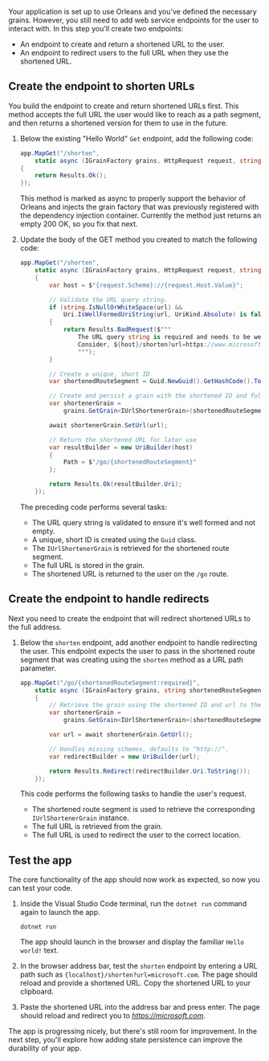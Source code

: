 Your application is set up to use Orleans and you've defined the necessary grains. However, you still need to add web service endpoints for the user to interact with. In this step you'll create two endpoints:

- An endpoint to create and return a shortened URL to the user.
- An endpoint to redirect users to the full URL when they use the shortened URL.

## Create the endpoint to shorten URLs

You build the endpoint to create and return shortened URLs first. This method accepts the full URL the user would like to reach as a path segment, and then returns a shortened version for them to use in the future.

1) Below the existing "Hello World" `Get` endpoint, add the following code:

    ```csharp
    app.MapGet("/shorten",
        static async (IGrainFactory grains, HttpRequest request, string url) =>
    {
        return Results.Ok();
    });
    ```

    This method is marked as async to properly support the behavior of Orleans and injects the grain factory that was previously registered with the dependency injection container. Currently the method just returns an empty 200 OK, so you fix that next.

1) Update the body of the GET method you created to match the following code:

    ```csharp
    app.MapGet("/shorten",
        static async (IGrainFactory grains, HttpRequest request, string url) =>
        {
            var host = $"{request.Scheme}://{request.Host.Value}";
    
            // Validate the URL query string.
            if (string.IsNullOrWhiteSpace(url) &&
                Uri.IsWellFormedUriString(url, UriKind.Absolute) is false)
            {
                return Results.BadRequest($"""
                    The URL query string is required and needs to be well formed.
                    Consider, ${host}/shorten?url=https://www.microsoft.com.
                    """);
            }
    
            // Create a unique, short ID
            var shortenedRouteSegment = Guid.NewGuid().GetHashCode().ToString("X");
    
            // Create and persist a grain with the shortened ID and full URL
            var shortenerGrain =
                grains.GetGrain<IUrlShortenerGrain>(shortenedRouteSegment);
    
            await shortenerGrain.SetUrl(url);
    
            // Return the shortened URL for later use
            var resultBuilder = new UriBuilder(host)
            {
                Path = $"/go/{shortenedRouteSegment}"
            };
    
            return Results.Ok(resultBuilder.Uri);
        });
    ```

    The preceding code performs several tasks:

    - The URL query string is validated to ensure it's well formed and not empty.
    - A unique, short ID is created using the `Guid` class.
    - The `IUrlShortenerGrain` is retrieved for the shortened route segment.
    - The full URL is stored in the grain.
    - The shortened URL is returned to the user on the `/go` route.

## Create the endpoint to handle redirects

Next you need to create the endpoint that will redirect shortened URLs to the full address.

1) Below the `shorten` endpoint, add another endpoint to handle redirecting the user. This endpoint expects the user to pass in the shortened route segment that was creating using the `shorten` method as a URL path parameter.

    ```csharp
    app.MapGet("/go/{shortenedRouteSegment:required}",
        static async (IGrainFactory grains, string shortenedRouteSegment) =>
        {
            // Retrieve the grain using the shortened ID and url to the original URL
            var shortenerGrain =
                grains.GetGrain<IUrlShortenerGrain>(shortenedRouteSegment);
    
            var url = await shortenerGrain.GetUrl();
    
            // Handles missing schemes, defaults to "http://".
            var redirectBuilder = new UriBuilder(url);
    
            return Results.Redirect(redirectBuilder.Uri.ToString());
        });
    ```

    This code performs the following tasks to handle the user's request.

    - The shortened route segment is used to retrieve the corresponding `IUrlShortenerGrain` instance.
    - The full URL is retrieved from the grain.
    - The full URL is used to redirect the user to the correct location.

## Test the app

The core functionality of the app should now work as expected, so now you can test your code.

1) Inside the Visual Studio Code terminal, run the `dotnet run` command again to launch the app.

    ```dotnetcli
    dotnet run
    ```

    The app should launch in the browser and display the familiar `Hello world!` text.

2) In the browser address bar, test the `shorten` endpoint by entering a URL path such as `{localhost}/shorten?url=microsoft.com`. The page should reload and provide a shortened URL. Copy the shortened URL to your clipboard.

3) Paste the shortened URL into the address bar and press enter. The page should reload and redirect you to *<https://microsoft.com>*.

The app is progressing nicely, but there's still room for improvement. In the next step, you'll explore how adding state persistence can improve the durability of your app.
